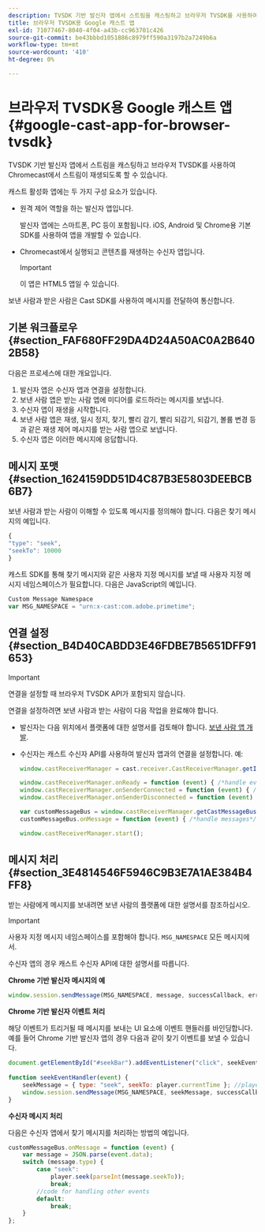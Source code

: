 ```yaml
---
description: TVSDK 기반 발신자 앱에서 스트림을 캐스팅하고 브라우저 TVSDK를 사용하여 Chromecast에서 스트림이 재생되도록 할 수 있습니다.
title: 브라우저 TVSDK용 Google 캐스트 앱
exl-id: 71077467-8040-4f04-a43b-cc963701c426
source-git-commit: be43bbbd1051886c8979ff590a3197b2a7249b6a
workflow-type: tm+mt
source-wordcount: '410'
ht-degree: 0%

---
```


# 브라우저 TVSDK용 Google 캐스트 앱{#google-cast-app-for-browser-tvsdk}

TVSDK 기반 발신자 앱에서 스트림을 캐스팅하고 브라우저 TVSDK를 사용하여 Chromecast에서 스트림이 재생되도록 할 수 있습니다.

<!--<a id="section_87CE5D6D46F0439EB6E63A742D6DD9C8"></a>-->

캐스트 활성화 앱에는 두 가지 구성 요소가 있습니다.

* 원격 제어 역할을 하는 발신자 앱입니다.

   발신자 앱에는 스마트폰, PC 등이 포함됩니다. iOS, Android 및 Chrome용 기본 SDK를 사용하여 앱을 개발할 수 있습니다.
* Chromecast에서 실행되고 콘텐츠를 재생하는 수신자 앱입니다.

   >[!IMPORTANT]
   >
   >이 앱은 HTML5 앱일 수 있습니다.

보낸 사람과 받은 사람은 Cast SDK를 사용하여 메시지를 전달하여 통신합니다.

## 기본 워크플로우 {#section_FAF680FF29DA4D24A50AC0A2B6402B58}

다음은 프로세스에 대한 개요입니다.

1. 발신자 앱은 수신자 앱과 연결을 설정합니다.
1. 보낸 사람 앱은 받는 사람 앱에 미디어를 로드하라는 메시지를 보냅니다.
1. 수신자 앱이 재생을 시작합니다.
1. 보낸 사람 앱은 재생, 일시 정지, 찾기, 빨리 감기, 빨리 되감기, 되감기, 볼륨 변경 등과 같은 재생 제어 메시지를 받는 사람 앱으로 보냅니다.
1. 수신자 앱은 이러한 메시지에 응답합니다.

## 메시지 포맷 {#section_1624159DD51D4C87B3E5803DEEBCB6B7}

보낸 사람과 받는 사람이 이해할 수 있도록 메시지를 정의해야 합니다. 다음은 찾기 메시지의 예입니다.

```js
{ 
"type": "seek", 
"seekTo": 10000 
} 
```

캐스트 SDK를 통해 찾기 메시지와 같은 사용자 지정 메시지를 보낼 때 사용자 지정 메시지 네임스페이스가 필요합니다. 다음은 JavaScript의 예입니다.

```js
Custom Message Namespace 
var MSG_NAMESPACE = "urn:x-cast:com.adobe.primetime"; 
```

## 연결 설정 {#section_B4D40CABDD3E46FDBE7B5651DFF91653}

>[!IMPORTANT]
>
>연결을 설정할 때 브라우저 TVSDK API가 포함되지 않습니다.

연결을 설정하려면 보낸 사람과 받는 사람이 다음 작업을 완료해야 합니다.

* 발신자는 다음 위치에서 플랫폼에 대한 설명서를 검토해야 합니다. [보낸 사람 앱 개발](https://developers.google.com/cast/docs/sender_apps).
* 수신자는 캐스트 수신자 API를 사용하여 발신자 앱과의 연결을 설정합니다. 예:

   ```js
   window.castReceiverManager = cast.receiver.CastReceiverManager.getInstance(); 
   
   window.castReceiverManager.onReady = function (event) { /*handle event*/ }; 
   window.castReceiverManager.onSenderConnected = function (event) { /*handle event*/ }; 
   window.castReceiverManager.onSenderDisconnected = function (event) { /*handle event*/ }; 
   
   var customMessageBus = window.castReceiverManager.getCastMessageBus(MSG_NAMESPACE); 
   customMessageBus.onMessage = function (event) { /*handle messages*/ }; 
   
   window.castReceiverManager.start(); 
   ```

## 메시지 처리 {#section_3E4814546F5946C9B3E7A1AE384B4FF8}

받는 사람에게 메시지를 보내려면 보낸 사람의 플랫폼에 대한 설명서를 참조하십시오.

>[!IMPORTANT]
>
>사용자 지정 메시지 네임스페이스를 포함해야 합니다. `MSG_NAMESPACE` 모든 메시지에서.

수신자 앱의 경우 캐스트 수신자 API에 대한 설명서를 따릅니다.

**Chrome 기반 발신자 메시지의 예**

```js
window.session.sendMessage(MSG_NAMESPACE, message, successCallback, errorCallback); //https://developers.google.com/cast/docs/reference/chrome/chrome.cast.Session#sendMessage
```

**Chrome 기반 발신자 이벤트 처리**

해당 이벤트가 트리거될 때 메시지를 보내는 UI 요소에 이벤트 핸들러를 바인딩합니다. 예를 들어 Chrome 기반 발신자 앱의 경우 다음과 같이 찾기 이벤트를 보낼 수 있습니다.

```js
document.getElementById("#seekBar").addEventListener("click", seekEventHandler); 
   
function seekEventHandler(event) { 
    seekMessage = { type: "seek", seekTo: player.currentTime }; //player is an instance of AdobePSDK.MediaPlayer 
    window.session.sendMessage(MSG_NAMESPACE, seekMessage, successCallback, errorCallback); 
} 
```

**수신자 메시지 처리**

다음은 수신자 앱에서 찾기 메시지를 처리하는 방법의 예입니다.

```js
customMessageBus.onMessage = function (event) { 
    var message = JSON.parse(event.data); 
    switch (message.type) { 
        case "seek":  
            player.seek(parseInt(message.seekTo)); 
            break; 
        //code for handling other events 
        default:  
            break; 
    } 
}; 
```
